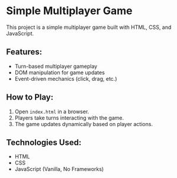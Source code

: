 # Simple Multiplayer Game

This project is a simple multiplayer game built with HTML, CSS, and JavaScript.

## Features:
- Turn-based multiplayer gameplay
- DOM manipulation for game updates
- Event-driven mechanics (click, drag, etc.)

## How to Play:
1. Open `index.html` in a browser.
2. Players take turns interacting with the game.
3. The game updates dynamically based on player actions.

## Technologies Used:
- HTML
- CSS
- JavaScript (Vanilla, No Frameworks)

